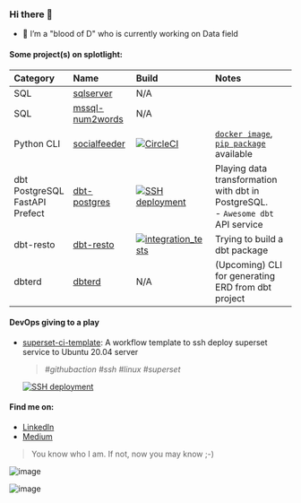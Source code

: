 ### Hi there 👋

- 🔭 I’m a "blood of D" who is currently working on Data field 


#### Some project(s) on splotlight:
| Category          |      Name            |           Build         | Notes                       |
|:------------------|:---------------------|:------------------------|:----------------------------|
| SQL |[sqlserver](https://github.com/datnguye/SQL-Server)| N/A | |
| SQL |[mssql-num2words](https://github.com/datnguye/mssql-num2words)| N/A | |
| Python CLI | [socialfeeder](https://github.com/datnguye/socialfeeder) | [![CircleCI](https://circleci.com/gh/datnguye/socialfeeder.svg?style=svg)](https://github.com/datnguye/socialfeeder#readme)| [`docker image`](https://hub.docker.com/repository/docker/tuiladat/socialfeeder), [`pip package`](https://pypi.org/project/socialfeeder/) available|
| dbt<br />PostgreSQL<br />FastAPI<br />Prefect| [dbt-postgres](https://github.com/datnguye/dbt-postgres) | [![SSH deployment](https://github.com/datnguye/dbt-postgres/actions/workflows/ssh-to-server.yml/badge.svg?branch=main)](https://github.com/datnguye/dbt-postgres/actions/workflows/ssh-to-server.yml) | Playing data transformation with dbt in PostgreSQL.<br />- `Awesome dbt` API service |
| dbt-resto | [dbt-resto](https://github.com/datnguye/dbt-resto) | [![integration_tests](https://github.com/datnguye/dbt-resto/actions/workflows/main.yml/badge.svg)](https://github.com/datnguye/dbt-resto/actions/workflows/main.yml) | Trying to build a dbt package |
| dbterd | [dbterd](https://github.com/datnguye/dbterd) | N/A | (Upcoming) CLI for generating ERD from dbt project |


#### DevOps giving to a play
- [superset-ci-template](https://github.com/datnguye/superset-ci-template): A workflow template to ssh deploy superset service to Ubuntu 20.04 server
  > _#githubaction #ssh #linux #superset_
  
  [![SSH deployment](https://github.com/datnguye/superset-ci-template/actions/workflows/ssh-deploy-superset.yml/badge.svg)](https://github.com/datnguye/superset-ci-template/actions/workflows/ssh-deploy-superset.yml)


#### Find me on:
 - [LinkedIn](https://www.linkedin.com/in/tuiladat/)
 - [Medium](https://datnguyen-it09.medium.com/)



> You know who I am. If not, now you may know ;-) 


![image](https://github-readme-stats.vercel.app/api/top-langs/?username=datnguye)

![image](https://github-readme-stats.vercel.app/api?username=datnguye&show_icons=true&show_icons=true&theme=buefy&count_private=true&cache_seconds=1800&line_height=24)
